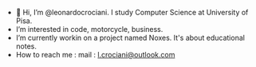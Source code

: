 - 👋 Hi, I’m @leonardocrociani. I study Computer Science at University of Pisa.
- I’m interested in code, motorcycle, business.
- I’m currently workin on a project named Noxes. It's about educational notes.
- How to reach me : mail : l.crociani@outlook.com 

<!---
leonardocrociani/leonardocrociani is a ✨ special ✨ repository because its `README.md` (this file) appears on your GitHub profile.
You can click the Preview link to take a look at your changes.
--->
